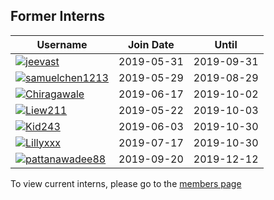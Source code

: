 ## Former Interns

|**Username**|**Join Date**|**Until**|
|------------|-------------|----|
|[![](https://avatars1.githubusercontent.com/u/33208073?s=25)](http://github.com/jeevast)[jeevast](profiles/jeevast.md)|2019-05-31|2019-09-31|
|[![](http://github.com/samuelchen1213.png?size=25)](http://github.com/samuelchen1213)[samuelchen1213](profiles/samuelchen1213.md)|2019-05-29|2019-08-29|
|[![](https://avatars1.githubusercontent.com/u/33208073?s=25)](https://github.com/Chiragawale/)[Chiragawale](profiles/chiragawale.md)|2019-06-17|2019-10-02|
|[![](http://github.com/Liew211.png?size=25)](http://github.com/Liew211)[Liew211](profiles/Liew211.md)|2019-05-22|2019-10-03|
|[![](https://avatars1.githubusercontent.com/u/33208073?s=25)](http://github.com/Kid243)[Kid243](profiles/Kid243.md)|2019-06-03|2019-10-30|
|[![](http://github.com/Lillyxxx.png?size=25)](http://github.com/Lillyxxx)[Lillyxxx](profiles/lillyxxx.md)|2019-07-17|2019-10-30|
|[![](http://github.com/pattanawadee88.png?size=25)](http://github.com/pattanawadee88)[pattanawadee88](profiles/pattanawadee88.md)|2019-09-20|2019-12-12|

To view current interns, please go to the [members page](team.md)
